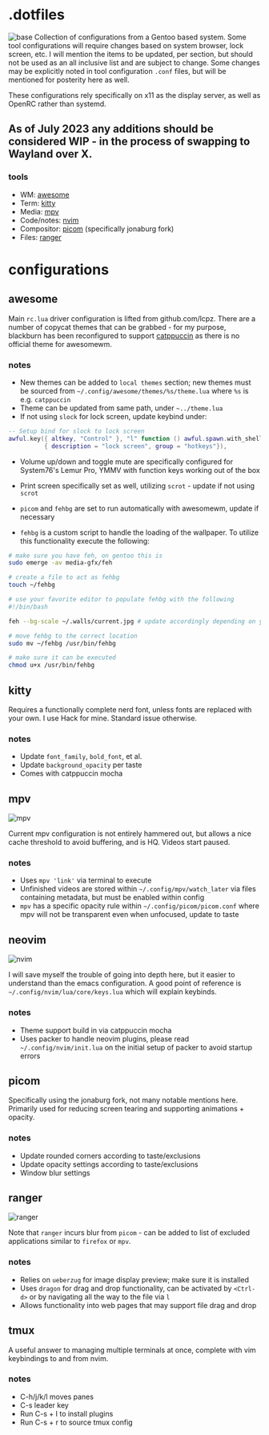 # .dotfiles
![base](https://user-images.githubusercontent.com/15268681/221452886-b70ed81e-87c3-43ae-86a6-362a7dd4c8b8.png)
Collection of configurations from a Gentoo based system. Some tool configurations will require changes based on system browser, lock screen, etc. I will mention the items to be updated, per section, but should not be used as an all inclusive list and are subject to change. Some changes may be explicitly noted in tool configuration `.conf` files, but will be mentioned for posterity here as well.

These configurations rely specifically on x11 as the display server, as well as OpenRC rather than systemd.

## As of July 2023 any additions should be considered WIP - in the process of swapping to Wayland over X.

### tools
- WM: [awesome](https://awesomewm.org/)
- Term: [kitty](https://sw.kovidgoyal.net/kitty/)
- Media: [mpv](https://mpv.io/)
- Code/notes: [nvim](https://neovim.io/)
- Compositor: [picom](https://github.com/jonaburg/picom) (specifically jonaburg fork)
- Files: [ranger](https://github.com/ranger/ranger)

# configurations
## awesome

Main `rc.lua` driver configuration is lifted from github.com/lcpz. There are a number of copycat themes that can be grabbed - for my purpose, blackburn has been reconfigured to support [catppuccin](https://github.com/catppuccin/catppuccin) as there is no official theme for awesomewm.

### notes
- New themes can be added to `local themes` section; new themes must be sourced from `~/.config/awesome/themes/%s/theme.lua` where `%s` is e.g. `catppuccin`
- Theme can be updated from same path, under `~../theme.lua`
- If not using `slock` for lock screen, update keybind under:
```lua
-- Setup bind for slock to lock screen
awful.key({ altkey, "Control" }, "l" function () awful.spawn.with_shell("slock") end,
          { description = "lock screen", group = "hotkeys"}),
```
- Volume up/down and toggle mute are specifically configured for System76's Lemur Pro, YMMV with function keys working out of the box

- Print screen specifically set as well, utilizing `scrot` - update if not using `scrot`
- `picom` and `fehbg` are set to run automatically with awesomewm, update if necessary
- `fehbg` is a custom script to handle the loading of the wallpaper. To utilize this functionality execute the following:
```bash
# make sure you have feh, on gentoo this is
sudo emerge -av media-gfx/feh

# create a file to act as fehbg
touch ~/fehbg

# use your favorite editor to populate fehbg with the following
#!/bin/bash

feh --bg-scale ~/.walls/current.jpg # update accordingly depending on your path(s)

# move fehbg to the correct location
sudo mv ~/fehbg /usr/bin/fehbg

# make sure it can be executed
chmod u+x /usr/bin/fehbg
```

## kitty
Requires a functionally complete nerd font, unless fonts are replaced with your own. I use Hack for mine. Standard issue otherwise.

### notes
- Update `font_family`, `bold_font`, et al.
- Update `background_opacity` per taste
- Comes with catppuccin mocha

## mpv
![mpv](https://user-images.githubusercontent.com/15268681/221452900-60d4d2bb-3382-4e95-9b0c-63621298bc70.png)

Current mpv configuration is not entirely hammered out, but allows a nice cache threshold to avoid buffering, and is HQ. Videos start paused.

### notes
- Uses `mpv 'link'` via terminal to execute
- Unfinished videos are stored within `~/.config/mpv/watch_later` via files containing metadata, but must be enabled within config
- `mpv` has a specific opacity rule within `~/.config/picom/picom.conf` where mpv will not be transparent even when unfocused, update to taste

## neovim
![nvim](https://user-images.githubusercontent.com/15268681/221452926-d650e9f2-1eca-4e35-bdf8-7729704b7fb8.png)

I will save myself the trouble of going into depth here, but it easier to understand than the emacs configuration. A good point of reference is `~/.config/nvim/lua/core/keys.lua` which will explain keybinds.

### notes
- Theme support build in via catppuccin mocha
- Uses packer to handle neovim plugins, please read `~/.config/nvim/init.lua` on the initial setup of packer to avoid startup errors

## picom
Specifically using the jonaburg fork, not many notable mentions here. Primarily used for reducing screen tearing and supporting animations + opacity.

### notes
- Update rounded corners according to taste/exclusions
- Update opacity settings according to taste/exclusions
- Window blur settings

## ranger
![ranger](https://user-images.githubusercontent.com/15268681/221452935-3298f463-2c5a-4ea4-8ba0-620d9364899c.png)

Note that `ranger` incurs blur from `picom` - can be added to list of excluded applications similar to `firefox` or `mpv`.

### notes
- Relies on `ueberzug` for image display preview; make sure it is installed
- Uses `dragon` for drag and drop functionality, can be activated by `<Ctrl-d>` or by navigating all the way to the file via `l`
- Allows functionality into web pages that may support file drag and drop

## tmux
A useful answer to managing multiple terminals at once, complete with vim keybindings to and from nvim.

### notes
- C-h/j/k/l moves panes
- C-s leader key
- Run C-s + I to install plugins
- Run C-s + r to source tmux config

